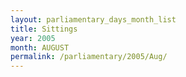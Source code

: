 ```yaml
---
layout: parliamentary_days_month_list
title: Sittings
year: 2005
month: AUGUST
permalink: /parliamentary/2005/Aug/
---
```


